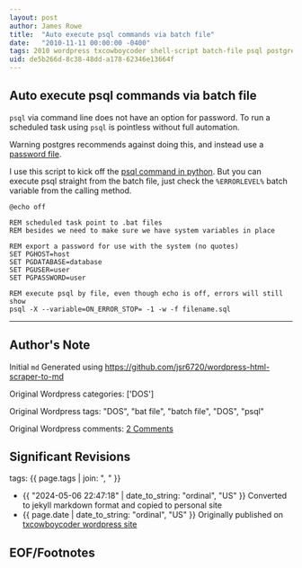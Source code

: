 ```yaml
---
layout: post
author: James Rowe
title:  "Auto execute psql commands via batch file"
date:   "2010-11-11 00:00:00 -0400"
tags: 2010 wordpress txcowboycoder shell-script batch-file psql postgreSQL
uid: de5b266d-8c38-48dd-a178-62346e13664f
---
```



## Auto execute psql commands via batch file


`psql` via command line does not have an option for password. To run a scheduled task using `psql` is pointless without full automation.


Warning postgres recommends against doing this, and instead use a [password file](http://www.postgresql.org/docs/8.4/interactive/libpq-pgpass.html).


I use this script to kick off the [psql command in python](http://txcowboycoder.wordpress.com/2010/11/11/import-sql-files-via-psql-comma/). But you can execute psql straight from the batch file, just check the `%ERRORLEVEL%` batch variable from the calling method.



```
@echo off

REM scheduled task point to .bat files
REM besides we need to make sure we have system variables in place

REM export a password for use with the system (no quotes)
SET PGHOST=host
SET PGDATABASE=database
SET PGUSER=user
SET PGPASSWORD=user

REM execute psql by file, even though echo is off, errors will still show
psql -X --variable=ON_ERROR_STOP= -1 -w -f filename.sql

```



---

## Author's Note

Initial `md` Generated using <https://github.com/jsr6720/wordpress-html-scraper-to-md>

Original Wordpress categories: ['DOS']

Original Wordpress tags: "DOS", "bat file", "batch file", "DOS", "psql"

Original Wordpress comments: <a href="https://txcowboycoder.wordpress.com/2010/11/11/auto-execute-psql-commands-via-batch-file/#comments">2 Comments</a>

## Significant Revisions

tags: {{ page.tags | join: ", " }} <!-- todo move this somewhere -->

- {{ "2024-05-06 22:47:18" | date_to_string: "ordinal", "US" }} Converted to jekyll markdown format and copied to personal site
- {{ page.date | date_to_string: "ordinal", "US" }} Originally published on [txcowboycoder wordpress site](https://txcowboycoder.wordpress.com/2010/11/11/auto-execute-psql-commands-via-batch-file/)

## EOF/Footnotes

